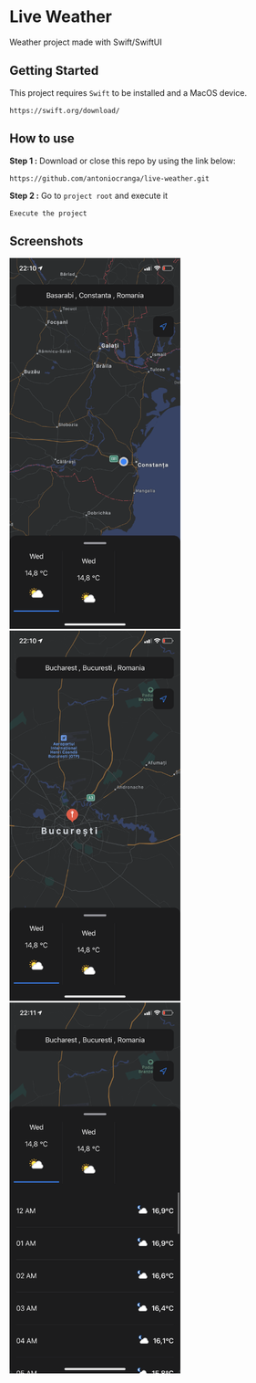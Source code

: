 # Live Weather

Weather project made with Swift/SwiftUI 

## Getting Started

This project requires `Swift` to be installed and a MacOS device.
```
https://swift.org/download/
```

## How to use

**Step 1 :**
Download or close this repo by using the link below:
```
https://github.com/antoniocranga/live-weather.git
```
**Step 2 :**
Go to `project root` and execute it
```
Execute the project
```

## Screenshots
<p float="left">
<img src = "https://github.com/antoniocranga/live-weather/blob/master/IMG_5462.PNG" width = 300>
<img src = "https://github.com/antoniocranga/live-weather/blob/master/IMG_5463.PNG" width = 300>
<img src = "https://github.com/antoniocranga/live-weather/blob/master/IMG_5464.PNG" width = 300>
</p>
